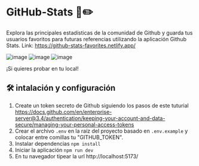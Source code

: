 # GitHub-Stats 📒✏️
Explora las principales estadísticas de la comunidad de Github y guarda tus usuarios favoritos para futuras referencias utilizando la aplicación Github Stats. Link: https://github-stats-favorites.netlify.app/

![image](https://github.com/nestorlls/GitHub-Stats/assets/7662759/42afb2d3-e5e4-403d-81ec-6b59ab7312b3)
![image](https://github.com/nestorlls/GitHub-Stats/assets/7662759/e011be30-fffa-42e2-aec6-0657781ee22f)
![image](https://github.com/nestorlls/GitHub-Stats/assets/7662759/91598975-7c2b-4a8a-9722-526591a019f4)

¡Si quieres probar en tu local!

## 🛠 intalación y configuración 

1. Create un token secreto de Github siguiendo los pasos de este tuturial https://docs.github.com/en/enterprise-server@3.4/authentication/keeping-your-account-and-data-secure/managing-your-personal-access-tokens
2. Crear el archivo `.env` en la raíz del proyecto basado en `.env.example` y colocar entre comillas tu "GITHUB_TOKEN".
3. Instalar dependencias `npm install`
4. Iniciar la aplicación `npm run dev`
5. En tu navegador tipear la url http://localhost:5173/
